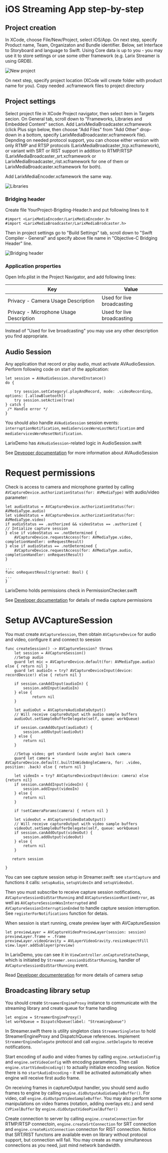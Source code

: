 # iOS Streaming App step-by-step

## Project creation
In XCode, choose File/New/Project, select iOS/App. On next step, specify Product name, Team, Organizaton and Bundle identifier. Below, set Interface to Storyboard and language to Swift. Using Core data is up to you - you may use it to store settings or use some other framework (e.g. Larix Streamer is using GRDB). 

![New project](screenshots/new_project.png)

On next step, specify project location (XCode will create folder with product name for you).
Copy needed .xcframework files to project directory

## Project settings
Select project file in XCode Project navigator, then select item in Targets secion. On General tab, scroll down to "Frameworks, Libraries and Embedded Content" section. Add LarixMediaBroadcaster.xcframework (click Plus sign below, then choose "Add Files" from "Add Other" drop-down in a bottom, specify LarixMediaBroadcaster.xcframework file). 
Depnding on needed protocol support, you can choose either version with only RTMP and RTSP protocols (LarixMediaBroadcaster\_tcp.xcframework), or variant with SRT or RIST support in addition to RTMP/RTSP (LarixMediaBroadcaster\_srt.xcframework or LarixMediaBroadcaster\_rist.xcframework for one of them or LarixMediaBroadcaster.xcframework for both).

Add LarixMediaEncoder.xcfamework the same way. 

![Libraries](screenshots/libraries.png)


### Bridging header
Create file YourProject-Brigding-Header.h and put following lines to it

```
#import <LarixMediaEncoder/LarixMediaEncoder.h>
#import <LarixMediaBroadcaster/LarixMediaBrodcaster.h>
```


Then in project settings go to "Build Settings" tab, scroll down to "Swift Compiler - General" and specify above file name in "Objective-C Bridging Header" line. 

![Bridging header](screenshots/bridging_header.png)


### Application properties
Open Info.plist in the Project Navigator, and add following lines:

| Key                                    | Value                      |
|----------------------------------------|----------------------------|
| Privacy - Camera Usage Description     | Used for live broadcasting |
| Privacy - Microphone Usage Description | Used for live broadcasting |

Instead of "Used for live broadcasting" you may use any other description you find appropriate.


## Audio Session
Any application that record or play audio, must activate AVAudioSession.
Perform following code on start of the application:

```
let session = AVAudioSession.sharedInstance()
do {

    try session.setCategory(.playAndRecord, mode: .videoRecording, options: [.allowBluetooth])
    try session.setActive(true)
} catch {
 /* Handle error */
}
```

You should also handle `AVAudioSession` session events: `interruptionNotification`, `mediaServicesWereLostNotification` and `mediaServicesWereResetNotification`. 

LarixDemo has `AVAudioSession`-related logic in AudioSession.swift

See [Deveoper documentation](https://developer.apple.com/documentation/avfoundation/avaudiosession) for more information about AVAudioSession

# Request permissions

Check is access to camera and microphone granted by calling `AVCaptureDevice.authorizationStatus(for: AVMediaType)` with audio/video parameter: 

```
let audioStatus = AVCaptureDevice.authorizationStatus(for: AVMediaType.audio)
let videoStatus = AVCaptureDevice.authorizationStatus(for: AVMediaType.video)
if audioStatus == .authorized && videoStatus == .authorized {
// Intialize capture session
} else if videoStatus == .notDetermined {
    AVCaptureDevice.requestAccess(for: AVMediaType.video, completionHandler: onRequestResult)
} else if audioStatus == .notDetermined {
    AVCaptureDevice.requestAccess(for: AVMediaType.audio, completionHandler: onRequestResult)
}

...
func onRequestResult(granted: Bool) {
...
}

```

LarixDemo holds permissions check in PermissionChecker.swift

See [Developer documentation](https://developer.apple.com/documentation/avfoundation/cameras_and_media_capture/requesting_authorization_for_media_capture_on_ios) for details of media capture permissions


# Setup AVCaptureSession
 
You must create `AVCaptureSession`, then obtain `AVCaptureDevice` for audio and video, configure it and connect to seesion

```
func createSession() -> AVCaptureSession? throws
    let session = AVCaptureSession()
    //Setup audio
    guard let mic = AVCaptureDevice.default(for: AVMediaType.audio) else { return nil }
    guard let audioIn = try? AVCaptureDeviceInput(device: recordDevice!) else { return nil }
        
    if session.canAddInput(audioIn) {
        session.addInput(audioIn)
    } else {
			return nil
    }
        
    let audioOut = AVCaptureAudioDataOutput()
    // Will receive captureOutput with audio sample buffers
    audioOut.setSampleBufferDelegate(self, queue: workQueue)
       
    if session.canAddOutput(audioOut) {
        session.addOutput(audioOut)
    } else {
        return nil
    }
		
	//Setup video; get standard (wide angle) back camera
    guard let camera = AVCaptureDevice.default(.builtInWideAngleCamera, for: .video, position: .back) else { return nil }
        
    let videoIn = try? AVCaptureDeviceInput(device: camera) else {return nil}
    if session.canAddInput(videoIn) {
        session.addInput(videoIn)
    } else {
        return nil
    }

    if !setCameraParams(camera) { return nil }

    let videoOut = AVCaptureVideoDataOutput()
    // Will receive captureOutput with video sample buffers
    videoOut.setSampleBufferDelegate(self, queue: workQueue)
    if session.canAddOutput(videoOut) {
        session.addOutput(videoOut)
    } else {
        return nil
    }
        
   return session
     
}

```

You can see capture session setup in Streamer.swift: see `startCapture` and functions it calls: `setupAudio`, `setupVideoIn` and `setupVideoOut`.

Then you must subscribe to receive capture session notifications, `AVCaptureSessionDidStartRunning` and `AVCaptureSessionRuntimeError`, as well as `AVCaptureSessionWasInterrupted` and `AVCaptureSessionInterruptionEnded` to handle capture session interruption.
See `registerForNotifications` function for detais.

When session is start running, create preview layer with AVCaptureSession

```
let previewLayer = AVCaptureVideoPreviewLayer(session: session)
previewLayer.frame = .frame
previewLayer.videoGravity = AVLayerVideoGravity.resizeAspectFill
view.layer.addSublayer(preview)

```

In LarixDemo, you can see it in `ViewController.onCaptureStateChange`, which is initiated by `Streamer.sessionDidStartRunning`, handler of `AVCaptureSessionDidStartRunning` event. 


Read [Developer documenteration](https://developer.apple.com/documentation/avfoundation/cameras_and_media_capture/avcam_building_a_camera_app) for more details of camera setup


## Broadcasting library setup
You should create `StreamerEngineProxy` instance to communicate with the streaming library and create queue for frame handling

```
let engine = StreamerEngineProxy()
let workQueue = DispatchQueue(label: "StreamingQueue")

```

In Streamer.swift there is utility singleton class `StreamerSingleton` to hold StreamerEngineProxy and DispatchQueue references.
Implement `StreamerEngineDelegate` protocol and call `engine.setDelegate` to receive notifications.

Start encoding of audio and video frames by calling `engine.setAudioConfig` and `engine.setVideoConfig` with encoding parameters. Then call `engine.startVideoEncoding()` to actually initialize encoding session. Notice there is no `startAudioEncoding` - it will be activated automatically when engine will receive first audio frame.

On receiving frames in captureOutput handler, you should send audio frames to engine by calling `engine.didOutputAudioSampleBuffer()`. For video, call `engine.didOutputVideoSampleBuffer`. You may also perform some manipulations on video frames (rotation, adding overlays etc.) and send `CVPixelBuffer` by `engine.didOutputVideoPixelBuffer()`

Create connection to server by calling `engine.createConnection` for RTMP/RTSP connectoin, `engine.createSrtConnection` for SRT connection and `engine.createRistConnection` connecton for RIST connection. Notice that SRT/RIST functons are available even on library without protocol support, but connection will fail.
You may create as many simultaneous connections as you need, just mind network bandwidth.

